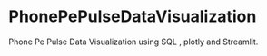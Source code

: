 # PhonePePulseDataVisualization
Phone Pe Pulse Data Visualization using SQL , plotly and Streamlit.
